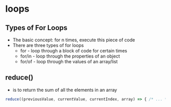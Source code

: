 # loops

## Types of For Loops

- The basic concept: for n times, execute this piece of code
- There are three types of for loops
  - for - loop through a block of code for certain times
  - for/in - loop through the properties of an object
  - for/of - loop through the values of an array/list

## reduce()

- is to return the sum of all the elements in an array

```js
reduce((previousValue, currentValue, currentIndex, array) => { /* ... */ }, initialValue)
```
